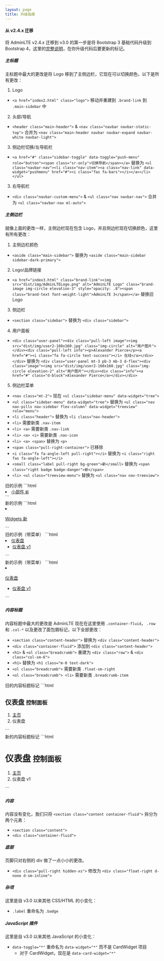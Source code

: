 ```yaml
---
layout: page
title: 升级指南
---
```


#### 从 v2.4.x 迁移
将 AdminLTE v2.4.x 迁移到 v3.0 的第一步是将 Bootstrap 3 基础代码升级到 Bootstrap 4，这里的<a href="https://getbootstrap.com/docs/4.3/migration/">完整说明</a>，在你升级代码后要更新的标记。

##### 主标题
主标题中最大的更改是将 Logo 移到了主侧边栏，它现在可以切换颜色，以下是所有更改：

1. Logo
  - `<a href="index2.html" class="logo">` 移动并重建到 `.brand-link` 到 `.main-sidebar` 中
2. 头部/导航
  - `<header class="main-header">` & `<nav class="navbar navbar-static-top">` 合并为 `<nav class="main-header navbar navbar-expand navbar-white navbar-light">`
3. 侧边栏切换/左导航栏
  - `<a href="#" class="sidebar-toggle" data-toggle="push-menu" role="button"><span class="sr-only">切换导航</span></a>` 替换为 `<ul class="navbar-nav"><li class="nav-item"><a class="nav-link" data-widget="pushmenu" href="#"><i class="fas fa-bars"></i></a></li></ul>`
3. 右导航栏
  - `<div class="navbar-custom-menu">` & `<ul class="nav navbar-nav">` 合并为 `<ul class="navbar-nav ml-auto">`

##### 主侧边栏
就像上面的更改一样，主侧边栏现在包含 Logo，并且侧边栏现在切换颜色，这里有所有更改：

1. 主侧边栏颜色
  - `<aside class="main-sidebar">` 替换为 `<aside class="main-sidebar sidebar-dark-primary">`
2. Logo/品牌链接
  - `<a href="index3.html" class="brand-link"><img src="dist/img/AdminLTELogo.png" alt="AdminLTE Logo" class="brand-image img-circle elevation-3" style="opacity: .8"><span class="brand-text font-weight-light">AdminLTE 3</span></a>` 替换旧 Logo
3. 侧边栏
  - `<section class="sidebar">` 替换为 `<div class="sidebar">`
4. 用户面板
  - `<div class="user-panel"><div class="pull-left image"><img src="dist/img/user2-160x160.jpg" class="img-circle" alt="用户图片"></div><div class="pull-left info"><p>Alexander Pierce</p><a href="#"><i class="fa fa-circle text-success"></i> 在线</a></div></div>` 替换为 `<div class="user-panel mt-3 pb-3 mb-3 d-flex"><div class="image"><img src="dist/img/user2-160x160.jpg" class="img-circle elevation-2" alt="用户图片"></div><div class="info"><a href="#" class="d-block">Alexander Pierce</a></div></div>`
5. 侧边栏菜单
  - `<nav class="mt-2">` 现在 `<ul class="sidebar-menu" data-widget="tree">`
  - `<ul class="sidebar-menu" data-widget="tree">` 替换为 `<ul class="nav nav-pills nav-sidebar flex-column" data-widget="treeview" role="menu">`
  - `<li class="header">` 替换为 `<li class="nav-header">`
  - `<li>` 需要新类 `.nav-item`
  - `<li> <a>` 需要新类 `.nav-link`
  - `<li> <a> <i>` 需要新类 `.nav-icon`
  - `<li> <a> <span>` 替换为 `<p>`
  - `<span class="pull-right-container">` 已移除
  - `<i class="fa fa-angle-left pull-right"></i>` 替换为 `<i class="right fas fa-angle-left"></i>`
  - `<small class="label pull-right bg-green">新</small>` 替换为 `<span class="right badge badge-danger">新</span>`
  - `<li> <ul class="treeview-menu">` 替换为 `<ul class="nav nav-treeview">`


<div class="row">
  <div class="col-md-6" markdown="1">
旧的示例
```html
<li>
  <a href="pages/widgets.html">
    <i class="fa fa-th"></i> <span>小部件</span>
    <span class="pull-right-container">
      <small class="label pull-right bg-green">新</small>
    </span>
  </a>
</li>
```
  </div>
  <div class="col-md-6" markdown="1">
新的示例
```html
<li class="nav-item">
  <a href="pages/widgets.html" class="nav-link">
    <i class="nav-icon fas fa-th"></i>
    <p>
      Widgets
      <span class="right badge badge-danger">新</span>
    </p>
  </a>
</li>
```
  </div>
</div>

<div class="row">
  <div class="col-md-6" markdown="1">
旧的示例（带菜单）
```html
<li class="treeview">
  <a href="#">
    <i class="fa fa-dashboard"></i> <span>仪表盘</span>
    <span class="pull-right-container">
      <i class="fa fa-angle-left pull-right"></i>
    </span>
  </a>
  <ul class="treeview-menu">
    <li class="active"><a href="index.html"><i class="fa fa-circle-o"></i> 仪表盘 v1</a></li>
  </ul>
</li>
```
  </div>
  <div class="col-md-6" markdown="1">
新的示例（带菜单）
```html
<li class="nav-item has-treeview">
  <a href="#" class="nav-link">
    <i class="nav-icon fas fa-tachometer-alt"></i>
    <p>
仪表盘
      <i class="right fas fa-angle-left"></i>
    </p>
  </a>
  <ul class="nav nav-treeview">
    <li class="nav-item">
      <a href="index.html" class="nav-link active">
        <i class="far fa-circle nav-icon"></i>
        <p>仪表盘 v1</p>
      </a>
    </li>
  </ul>
</li>
```
  </div>
</div>

##### 内容标题
内容标题中最大的更改是 AdminLTE 现在在这里使用 `.container-fluid`， `.row` 和 `.col-*` 以及更改了面包屑标记，以下全部更改：
- `<section class="content-header">` 替换为 `<div class="content-header">`
- `<div class="container-fluid">` 添加到 `<div class="content-header">`
- `<h1>` & `<ol class="breadcrumb">` 重建为 `<div class="row">` & `<div class="col-sm-6">`
- `<h1>` 替换为 `<h1 class="m-0 text-dark">`
- `<ol class="breadcrumb">` 需要新类 `.float-sm-right`
- `<ol class="breadcrumb"> <li>` 需要新类 `.breadcrumb-item`


<div class="row">
  <div class="col-md-6" markdown="1">
旧的内容标题标记
```html
<section class="content-header">
  <h1>
仪表盘
    <small>控制面板</small>
  </h1>
  <ol class="breadcrumb">
    <li><a href="#"><i class="fa fa-dashboard"></i> 主页</a></li>
    <li class="active">仪表盘</li>
  </ol>
</section>
```
  </div>
  <div class="col-md-6" markdown="1">
新的内容标题标记
```html
<div class="content-header">
  <div class="container-fluid">
    <div class="row mb-2">
      <div class="col-sm-6">
        <h1 class="m-0 text-dark">
仪表盘
          <small>控制面板</small>
        </h1>
      </div>
      <div class="col-sm-6">
        <ol class="breadcrumb float-sm-right">
          <li class="breadcrumb-item"><a href="#">主页</a></li>
          <li class="breadcrumb-item active">仪表盘 v1</li>
        </ol>
      </div>
    </div>
  </div>
</div>
```
  </div>
</div>

##### 内容
内容没有变化，我们只将 `<section class="content container-fluid">` 拆分为两个元素：
- `<section class="content">`
- `<div class="container-fluid">`

##### 底部
页脚只对右侧的 div 做了一点小小的更改。

- `<div class="pull-right hidden-xs">` 修改为 `<div class="float-right d-none d-sm-inline">`

##### 杂项
这里是自 v3.0 以来其他 CSS/HTML 的小变化：
- `.label` 重命名为 `.badge`


##### JavaScript 插件
这里是自 v3.0 以来其他 JavaScript 的小变化：
- `data-toggle="*"` 重命名为 `data-widget="*"` 而不是 CardWidget 项目
  - 对于 CardWidget，现在是 `data-card-widget="*"`
